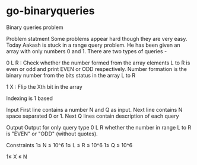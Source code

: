 # go-binaryqueries
Binary queries problem

Problem statment
Some problems appear hard though they are very easy. Today Aakash is stuck in a range query problem. He has been given an array with only numbers 0 and 1. There are two types of queries -

0 L R : Check whether the number formed from the array elements L to R is even or odd and print EVEN or ODD respectively. Number formation is the binary number from the bits status in the array L to R

1 X : Flip the Xth bit in the array

Indexing is 1 based

Input
First line contains a number N and Q as input. Next line contains N space separated 0 or 1. Next Q lines contain description of each query

Output
Output for only query type 0 L R whether the number in range L to R is "EVEN" or "ODD" (without quotes).

Constraints
1≤ N ≤ 10^6
1≤ L ≤ R ≤ 10^6
1≤ Q ≤ 10^6

1≤ X ≤ N
